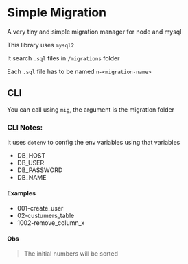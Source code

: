 # Simple Migration

A very tiny and simple migration manager for node and mysql

This library uses `mysql2`

It search `.sql` files in `/migrations` folder

Each `.sql` file has to be named `n-<migration-name>`

## CLI

You can call using `mig`, the argument is the migration folder

### CLI Notes: 

It uses `dotenv` to config the env variables using that variables

- DB_HOST
- DB_USER
- DB_PASSWORD
- DB_NAME

#### Examples

- 001-create_user
- 02-custumers_table
- 1002-remove_column_x

#### Obs

> The initial numbers will be sorted
